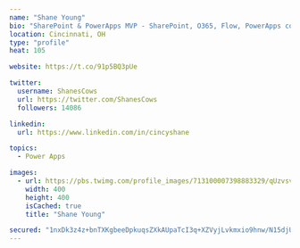 ```yaml
---
name: "Shane Young"
bio: "SharePoint & PowerApps MVP - SharePoint, O365, Flow, PowerApps consulting? @PowerApps911 | Pure Snark? You found it."
location: Cincinnati, OH
type: "profile"
heat: 105

website: https://t.co/91p5BQ3pUe

twitter:
  username: ShanesCows
  url: https://twitter.com/ShanesCows
  followers: 14086

linkedin:
  url: https://www.linkedin.com/in/cincyshane

topics:
  - Power Apps

images:
  - url: https://pbs.twimg.com/profile_images/713100007398883329/qUzvsvQ3_400x400.jpg
    width: 400
    height: 400
    isCached: true
    title: "Shane Young"

secured: "1nxDk3z4z+bnTXKgbeeDpkuqsZXkAUpaTcI3q+XZVyjLvkmxio9hnw/N15djUw1bh2axJq/wPO3PoQn598611puVvGsbOnSFA8rpkP008sHH+jBg7CqYb5cPo6p1j/5jYX+KE+eU8fnfGDa4pprG1rDj16I8AUFdYYE/9ph76AnuKNzRViOTys4E6Od/r2CyUExrACcqJtKWYwbg3I2q7lHT8X/u4yi7NppnId/Rd+d9Vot3rv5nSN8pmNhFVgNiD1YWpZ2emua9PbDAT9Cuc5vQ/kP+s5fUYIJrgTfU7t4u6R7A2jsVeEUC2K+Gt889AS3Lp/+Q5YBL6h8NSYXTtgNcwrme9+d86TLEgWCPSUsTO2xN7LHWxKQ+ykz3f3k4I3tjhULhVmPwdYF7Gg2DqJJ4tq4N7RxKdC/kOIJNhpM=;YJSEUkescmA+4EewSZY+nQ=="
---
```


